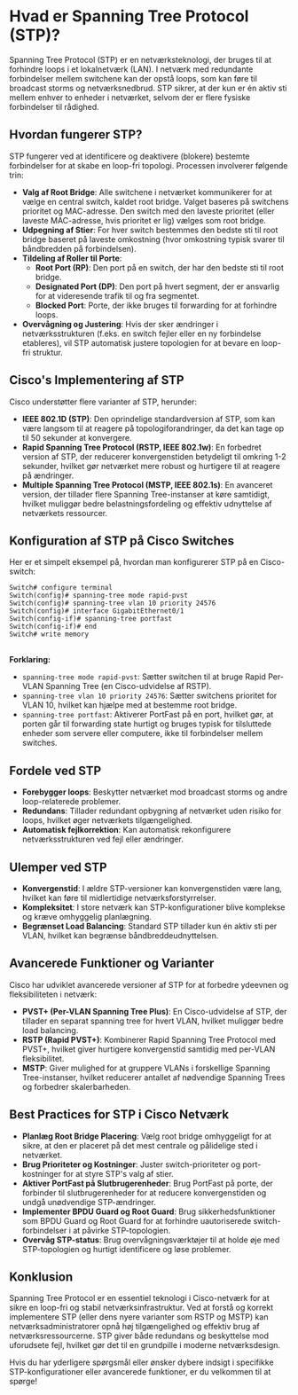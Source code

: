 <html lang="da">
<head>
    <meta charset="UTF-8">
    <meta name="viewport" content="width=device-width, initial-scale=1.0">
</head>
<body>
    <h1>Hvad er Spanning Tree Protocol (STP)?</h1>
    <p>Spanning Tree Protocol (STP) er en netværksteknologi, der bruges til at forhindre loops i et lokalnetværk (LAN). I netværk med redundante forbindelser mellem switchene kan der opstå loops, som kan føre til broadcast storms og netværksnedbrud. STP sikrer, at der kun er én aktiv sti mellem enhver to enheder i netværket, selvom der er flere fysiske forbindelser til rådighed.</p>

  <h2>Hvordan fungerer STP?</h2>
    <p>STP fungerer ved at identificere og deaktivere (blokere) bestemte forbindelser for at skabe en loop-fri topologi. Processen involverer følgende trin:</p>
    <ul>
        <li><strong>Valg af Root Bridge</strong>: Alle switchene i netværket kommunikerer for at vælge en central switch, kaldet root bridge. Valget baseres på switchens prioritet og MAC-adresse. Den switch med den laveste prioritet (eller laveste MAC-adresse, hvis prioritet er lig) vælges som root bridge.</li>
        <li><strong>Udpegning af Stier</strong>: For hver switch bestemmes den bedste sti til root bridge baseret på laveste omkostning (hvor omkostning typisk svarer til båndbredden på forbindelsen).</li>
        <li><strong>Tildeling af Roller til Porte</strong>:
            <ul>
                <li><strong>Root Port (RP)</strong>: Den port på en switch, der har den bedste sti til root bridge.</li>
                <li><strong>Designated Port (DP)</strong>: Den port på hvert segment, der er ansvarlig for at videresende trafik til og fra segmentet.</li>
                <li><strong>Blocked Port</strong>: Porte, der ikke bruges til forwarding for at forhindre loops.</li>
            </ul>
        </li>
        <li><strong>Overvågning og Justering</strong>: Hvis der sker ændringer i netværksstrukturen (f.eks. en switch fejler eller en ny forbindelse etableres), vil STP automatisk justere topologien for at bevare en loop-fri struktur.</li>
    </ul>

  <h2>Cisco's Implementering af STP</h2>
    <p>Cisco understøtter flere varianter af STP, herunder:</p>
    <ul>
        <li><strong>IEEE 802.1D (STP)</strong>: Den oprindelige standardversion af STP, som kan være langsom til at reagere på topologiforandringer, da det kan tage op til 50 sekunder at konvergere.</li>
        <li><strong>Rapid Spanning Tree Protocol (RSTP, IEEE 802.1w)</strong>: En forbedret version af STP, der reducerer konvergenstiden betydeligt til omkring 1-2 sekunder, hvilket gør netværket mere robust og hurtigere til at reagere på ændringer.</li>
        <li><strong>Multiple Spanning Tree Protocol (MSTP, IEEE 802.1s)</strong>: En avanceret version, der tillader flere Spanning Tree-instanser at køre samtidigt, hvilket muliggør bedre belastningsfordeling og effektiv udnyttelse af netværkets ressourcer.</li>
    </ul>

  <h2>Konfiguration af STP på Cisco Switches</h2>
    <p>Her er et simpelt eksempel på, hvordan man konfigurerer STP på en Cisco-switch:</p>
    <pre>
<code>Switch# configure terminal
Switch(config)# spanning-tree mode rapid-pvst
Switch(config)# spanning-tree vlan 10 priority 24576
Switch(config)# interface GigabitEthernet0/1
Switch(config-if)# spanning-tree portfast
Switch(config-if)# end
Switch# write memory</code>
    </pre>
    <p><strong>Forklaring:</strong></p>
    <ul>
        <li><code>spanning-tree mode rapid-pvst</code>: Sætter switchen til at bruge Rapid Per-VLAN Spanning Tree (en Cisco-udvidelse af RSTP).</li>
        <li><code>spanning-tree vlan 10 priority 24576</code>: Sætter switchens prioritet for VLAN 10, hvilket kan hjælpe med at bestemme root bridge.</li>
        <li><code>spanning-tree portfast</code>: Aktiverer PortFast på en port, hvilket gør, at porten går til forwarding state hurtigt og bruges typisk for tilsluttede enheder som servere eller computere, ikke til forbindelser mellem switches.</li>
    </ul>

   <h2>Fordele ved STP</h2>
    <ul>
        <li><strong>Forebygger loops</strong>: Beskytter netværket mod broadcast storms og andre loop-relaterede problemer.</li>
        <li><strong>Redundans</strong>: Tillader redundant opbygning af netværket uden risiko for loops, hvilket øger netværkets tilgængelighed.</li>
        <li><strong>Automatisk fejlkorrektion</strong>: Kan automatisk rekonfigurere netværksstrukturen ved fejl eller ændringer.</li>
    </ul>

  <h2>Ulemper ved STP</h2>
    <ul>
        <li><strong>Konvergenstid</strong>: I ældre STP-versioner kan konvergenstiden være lang, hvilket kan føre til midlertidige netværksforstyrrelser.</li>
        <li><strong>Kompleksitet</strong>: I store netværk kan STP-konfigurationer blive komplekse og kræve omhyggelig planlægning.</li>
        <li><strong>Begrænset Load Balancing</strong>: Standard STP tillader kun én aktiv sti per VLAN, hvilket kan begrænse båndbreddeudnyttelsen.</li>
    </ul>

   <h2>Avancerede Funktioner og Varianter</h2>
    <p>Cisco har udviklet avancerede versioner af STP for at forbedre ydeevnen og fleksibiliteten i netværk:</p>
    <ul>
        <li><strong>PVST+ (Per-VLAN Spanning Tree Plus)</strong>: En Cisco-udvidelse af STP, der tillader en separat spanning tree for hvert VLAN, hvilket muliggør bedre load balancing.</li>
        <li><strong>RSTP (Rapid PVST+)</strong>: Kombinerer Rapid Spanning Tree Protocol med PVST+, hvilket giver hurtigere konvergenstid samtidig med per-VLAN fleksibilitet.</li>
        <li><strong>MSTP</strong>: Giver mulighed for at gruppere VLANs i forskellige Spanning Tree-instanser, hvilket reducerer antallet af nødvendige Spanning Trees og forbedrer skalerbarheden.</li>
    </ul>

   <h2>Best Practices for STP i Cisco Netværk</h2>
    <ul>
        <li><strong>Planlæg Root Bridge Placering</strong>: Vælg root bridge omhyggeligt for at sikre, at den er placeret på det mest centrale og pålidelige sted i netværket.</li>
        <li><strong>Brug Prioriteter og Kostninger</strong>: Juster switch-prioriteter og port-kostninger for at styre STP's valg af stier.</li>
        <li><strong>Aktiver PortFast på Slutbrugerenheder</strong>: Brug PortFast på porte, der forbinder til slutbrugerenheder for at reducere konvergenstiden og undgå unødvendige STP-ændringer.</li>
        <li><strong>Implementer BPDU Guard og Root Guard</strong>: Brug sikkerhedsfunktioner som BPDU Guard og Root Guard for at forhindre uautoriserede switch-forbindelser i at påvirke STP-topologien.</li>
        <li><strong>Overvåg STP-status</strong>: Brug overvågningsværktøjer til at holde øje med STP-topologien og hurtigt identificere og løse problemer.</li>
    </ul>

   <h2>Konklusion</h2>
    <p>Spanning Tree Protocol er en essentiel teknologi i Cisco-netværk for at sikre en loop-fri og stabil netværksinfrastruktur. Ved at forstå og korrekt implementere STP (eller dens nyere varianter som RSTP og MSTP) kan netværksadministratorer opnå høj tilgængelighed og effektiv brug af netværksressourcerne. STP giver både redundans og beskyttelse mod uforudsete fejl, hvilket gør det til en grundpille i moderne netværksdesign.</p>

   <p>Hvis du har yderligere spørgsmål eller ønsker dybere indsigt i specifikke STP-konfigurationer eller avancerede funktioner, er du velkommen til at spørge!</p>
</body>
</html>
